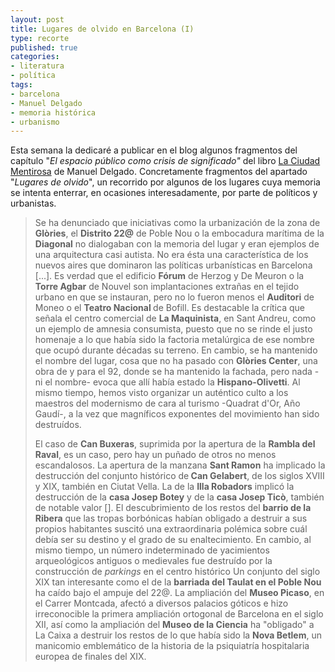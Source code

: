 ```yaml
---
layout: post
title: Lugares de olvido en Barcelona (I)
type: recorte
published: true
categories:
- literatura
- política
tags:
- barcelona
- Manuel Delgado
- memoria histórica
- urbanismo
---
```

<p>Esta semana la dedicaré a publicar en el blog algunos fragmentos del capítulo "<em>El espacio público como crisis de significado"</em> del libro <a href="http://www.traficantes.net/index.php/libreria/catalogo/libros/la_ciudad_mentirosa_fraude_y_miseria_del_modelo_barcelona">La Ciudad Mentirosa</a> de Manuel Delgado. Concretamente fragmentos del apartado "<em>Lugares de olvido</em>", un recorrido por algunos de los lugares cuya memoria se intenta enterrar, en ocasiones interesadamente, por parte de políticos y urbanistas.</p>
<blockquote><p>Se ha denunciado que iniciativas como la urbanización de la zona de <strong>Glòries</strong>, el <strong>Distrito 22@</strong> de Poble Nou o la embocadura marítima de la <strong>Diagonal</strong> no dialogaban con la memoria del lugar y eran ejemplos de una arquitectura casi autista. No era ésta una característica de los nuevos aires que dominaron las políticas urbanísticas en Barcelona [...]. Es verdad que el edificio <strong>Fórum</strong> de Herzog y De Meuron o la <strong>Torre Agbar</strong> de Nouvel son implantaciones extrañas en el tejido urbano en que se instauran, pero no lo fueron menos el <strong>Auditori</strong> de Moneo o el <strong>Teatro Nacional </strong>de Bofill. Es destacable la crítica que señala el centro comercial de <strong>La Maquinista</strong>, en Sant Andreu, como un ejemplo de amnesia consumista, puesto que no se rinde el justo homenaje a lo que había sido la factoria metalúrgica de ese nombre que ocupó durante décadas su terreno. En cambio, se ha mantenido el nombre del lugar, cosa que no ha pasado con <strong>Glòries Center</strong>, una obra de y para el 92, donde se ha mantenido la fachada, pero nada -ni el nombre- evoca que allí había estado la <strong>Hispano-Olivetti</strong>. Al mismo tiempo, hemos visto organizar un auténtico culto a los maestros del modernismo de cara al turismo -Quadrat d'Or, Año Gaudí-, a la vez que magníficos exponentes del movimiento han sido destruídos.</p>
<p>El caso de <strong>Can Buxeras</strong>, suprimida por la apertura de la <strong>Rambla del Raval</strong>, es un caso, pero hay un puñado de otros no menos escandalosos. La apertura de la manzana <strong>Sant Ramon</strong> ha implicado la destrucción del conjunto histórico de<strong> Can Gelabert</strong>, de los siglos XVIII y XIX, también en Ciutat Vella. La de la <strong>Illa Robadors</strong> implicó la destrucción de la <strong>casa Josep Botey</strong> y de la <strong>casa Josep Ticò</strong>, también de notable valor []. El descubrimiento de los restos del <strong>barrio de la Ribera</strong> que las tropas borbónicas habían obligado a destruir a sus propios habitantes suscitó una extraordinaria polémica sobre cuál debía ser su destino y el grado de su enaltecimiento. En cambio, al mismo tiempo, un número indeterminado de yacimientos arqueológicos antiguos o medievales fue destruído por la construcción de <em>parkings </em>en el centro histórico Un conjunto del siglo XIX tan interesante como el de la <strong>barriada del Taulat en el Poble Nou</strong> ha caído bajo el ampuje del 22@. La ampliación del <strong>Museo Picaso</strong>, en el Carrer Montcada, afectó a diversos palacios góticos e hizo irreconocible la primera ampliación ortogonal de Barcelona en el siglo XII, así como la ampliación del <strong>Museo de la Ciencia</strong> ha "obligado" a La Caixa a destruir los restos de lo que había sido la <strong>Nova Betlem</strong>, un manicomio emblemático de la historia de la psiquiatría hospitalaria europea de finales del XIX.</p></blockquote>
